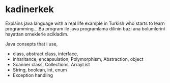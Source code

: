 # kadinerkek
Explains java language with a real life example in Turkish who starts to learn programming... Bu program ile java programlama dilinin bazi ana bolumlerini hayattan orneklerle acikladim.

Java consepts that i use, 
* class, abstract class, interface, 
* inharitance, encapsulation, Polymorphism, Abstraction, object
* Scanner class, Collections, ArrayList
* String, boolean, int, enum
* Exception handling


